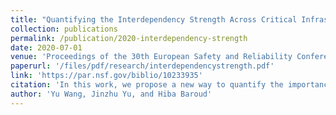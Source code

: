 ```yaml
---
title: "Quantifying the Interdependency Strength Across Critical Infrastructure Systems Using A Dynamic Network Flow Redistribution Model"
collection: publications
permalink: /publication/2020-interdependency-strength
date: 2020-07-01
venue: 'Proceedings of the 30th European Safety and Reliability Conference and 15th Probabilistic Safety Assessment and Management Conference.'
paperurl: '/files/pdf/research/interdependencystrength.pdf'
link: 'https://par.nsf.gov/biblio/10233935'
citation: 'In this work, we propose a new way to quantify the importance of the interdependency strength via measuring the vulnerability of infrastructure networks with and without interdependent links'
author: 'Yu Wang, Jinzhu Yu, and Hiba Baroud'
---
```

